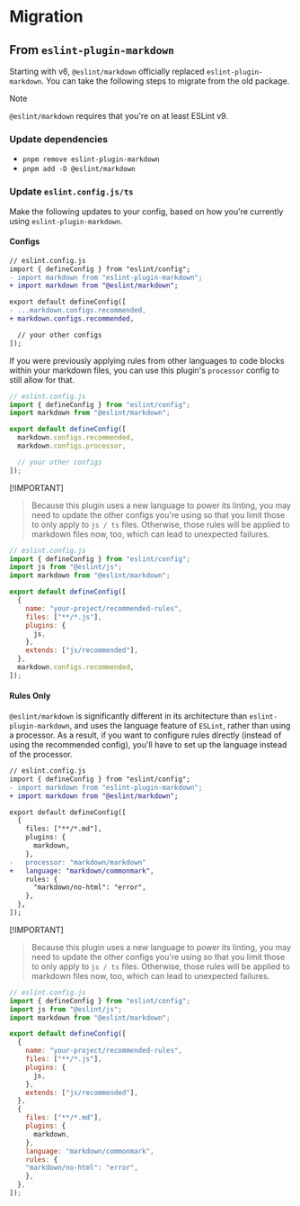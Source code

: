 # Migration

## From `eslint-plugin-markdown`

Starting with v6, `@eslint/markdown` officially replaced `eslint-plugin-markdown`.
You can take the following steps to migrate from the old package.

<!-- eslint-disable-next-line markdown/no-missing-label-refs -- This should be fixed in https://github.com/eslint/markdown/issues/294 -->
> [!NOTE]
> `@eslint/markdown` requires that you're on at least ESLint v9.

### Update dependencies

- `pnpm remove eslint-plugin-markdown`
- `pnpm add -D @eslint/markdown`

### Update `eslint.config.js/ts`

Make the following updates to your config, based on how you're currently using `eslint-plugin-markdown`.

#### Configs

```diff
// eslint.config.js
import { defineConfig } from "eslint/config";
- import markdown from "eslint-plugin-markdown";
+ import markdown from "@eslint/markdown";

export default defineConfig([
- ...markdown.configs.recommended,
+ markdown.configs.recommended,

  // your other configs
]);

```

If you were previously applying rules from other languages to code blocks within your markdown files, you can use this plugin's `processor` config to still allow for that.

```js
// eslint.config.js
import { defineConfig } from "eslint/config";
import markdown from "@eslint/markdown";

export default defineConfig([
  markdown.configs.recommended,
  markdown.configs.processor,

  // your other configs
]);
```
<!-- eslint-disable-next-line markdown/no-missing-label-refs -- This should be fixed in https://github.com/eslint/markdown/issues/294 -->
[!IMPORTANT]
> Because this plugin uses a new language to power its linting, you may need to update the other configs you're using so that you limit those to only apply to `js / ts` files.
> Otherwise, those rules will be applied to markdown files now, too, which can lead to unexpected failures.

```js
// eslint.config.js
import { defineConfig } from "eslint/config";
import js from "@eslint/js";
import markdown from "@eslint/markdown";

export default defineConfig([
  {
    name: "your-project/recommended-rules",
    files: ["**/*.js"],
    plugins: {
      js,
    },
    extends: ["js/recommended"],
  },
  markdown.configs.recommended,
]);
```

#### Rules Only

`@eslint/markdown` is significantly different in its architecture than `eslint-plugin-markdown`, and uses the language feature of `ESLint`, rather than using a processor.
As a result, if you want to configure rules directly (instead of using the recommended config), you'll have to set up the language instead of the processor.

```diff
// eslint.config.js
import { defineConfig } from "eslint/config";
- import markdown from "eslint-plugin-markdown";
+ import markdown from "@eslint/markdown";

export default defineConfig([
  {
    files: ["**/*.md"],
    plugins: {
      markdown,
    },
-   processor: "markdown/markdown"
+   language: "markdown/commonmark",
    rules: {
      "markdown/no-html": "error",
    },
  },
]);

```
<!-- eslint-disable-next-line markdown/no-missing-label-refs -- This should be fixed in https://github.com/eslint/markdown/issues/294 -->
[!IMPORTANT]
> Because this plugin uses a new language to power its linting, you may need to update the other configs you're using so that you limit those to only apply to `js / ts` files.
> Otherwise, those rules will be applied to markdown files now, too, which can lead to unexpected failures.

```js
// eslint.config.js
import { defineConfig } from "eslint/config";
import js from "@eslint/js";
import markdown from "@eslint/markdown";

export default defineConfig([
  {
    name: "your-project/recommended-rules",
    files: ["**/*.js"],
    plugins: {
      js,
    },
    extends: ["js/recommended"],
  },
  {
    files: ["**/*.md"],
    plugins: {
      markdown,
    },
    language: "markdown/commonmark",
    rules: {
    "markdown/no-html": "error",
    },
  },
]);
```
